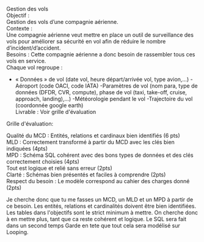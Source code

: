 Gestion des vols  
Objectif :  
Gestion des vols d’une compagnie aérienne.  
Contexte :  
 Une compagnie aérienne veut mettre en place un outil de surveillance des vols pour améliorer sa sécurité en vol afin de réduire le nombre d’incident/d’accident.   
Besoins :
Cette compagnie aérienne a donc besoin de rassembler tous ces vols en service.  
Chaque vol regroupe :  
- « Données » de vol (date vol, heure départ/arrivée vol, type avion,…)
-Aéroport (code OACI, code IATA)
-Paramètres de vol (nom para, type de données (DFDR, CVR, compute), phase de vol (taxi, take-off, cruise, approach, landing),...)
-Météorologie pendant le vol
-Trajectoire du vol (coordonnée google earth)  
Livrable :
Voir grille d'évaluation


Grille d'évaluation:

Qualité du MCD : Entités, relations et cardinaux bien identifiés (6 pts)	
MLD : Correctement transformé à partir du MCD avec les clés bien indiquées (4pts)	
MPD : Schéma SQL cohérent avec des bons types de données et des clés correctement choisies (4pts)	
Tout est logique et relié sans erreur (2pts)	
Clarté : Schémas bien présentés et faciles à comprendre (2pts)	
Respect du besoin : Le modèle correspond au cahier des charges donné (2pts)



Je cherche donc que tu me fasses un MCD, un MLD et un MPD à partir de ce besoin.
Les entités, relations et cardinalités doivent être bien identifiées.
Les tables dans l'objectifs sont le strict minimum à mettre. On cherche donc à en mettre plus, tant que ca reste cohérent et logique.
Le SQL sera fait dans un second temps
Garde en tete que tout cela sera modélisé sur Looping.